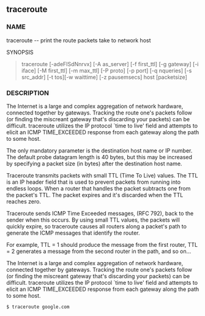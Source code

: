 ## traceroute


### NAME

traceroute -- print the route packets take to network host

SYNOPSIS

> traceroute [-adeFISdNnrvx] [-A as_server] [-f first_ttl] [-g gateway] [-i iface] [-M first_ttl] [-m max_ttl] [-P proto] [-p port] [-q nqueries] [-s src_addr] [-t tos][-w waittime] [-z pausemsecs] host [packetsize]

### DESCRIPTION

The Internet is a large and complex aggregation of network hardware, connected together by gateways.  Tracking the route one's packets follow (or finding the miscreant gateway that's discarding your packets) can be difficult.  traceroute utilizes the IP protocol `time to live' field and attempts to elicit an ICMP TIME_EXCEEDED response from each gateway along the path to some host.

The only mandatory parameter is the destination host name or IP number.  The default probe datagram length is 40 bytes, but this may be increased by specifying a packet size (in bytes) after the destination host name.

Traceroute transmits packets with small TTL (Time To Live) values. The TTL is an IP header field that is used to prevent packets from running into endless loops. When a router that handles the packet subtracts one from the packet's TTL. The packet expires and it's discarded when the TTL reaches zero.

Traceroute sends ICMP Time Exceeded messages, (RFC 792), back to the sender when this occurs. By using small TTL values, the packets will quickly expire, so traceroute causes all routers along a packet's path to generate the ICMP messages that identify the router.

For example, TTL = 1 should produce the message from the first router, TTL = 2 generates a message from the second router in the path, and so on…

The Internet is a large and complex aggregation of network hardware, connected together by gateways.  Tracking the route one's packets follow (or finding the miscreant gateway that's discarding your packets) can be difficult.  traceroute utilizes the IP protocol `time to live' field and attempts to elicit an ICMP TIME_EXCEEDED response from each gateway along the path to some host.

```bash
$ traceroute google.com
```
